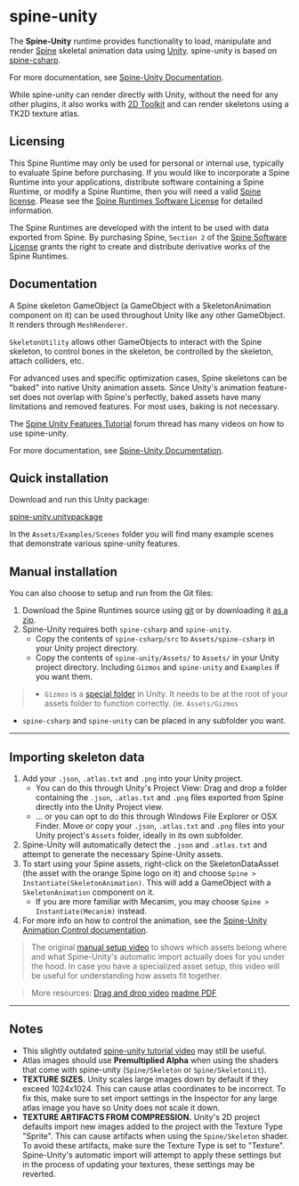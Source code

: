 # spine-unity

The **Spine-Unity** runtime provides functionality to load, manipulate and render [Spine](http://esotericsoftware.com) skeletal animation data using [Unity](http://unity3d.com/). spine-unity is based on [spine-csharp](https://github.com/EsotericSoftware/spine-runtimes/tree/master/spine-csharp).

For more documentation, see [Spine-Unity Documentation](https://github.com/pharan/spine-unity-docs/blob/master/README.md).

While spine-unity can render directly with Unity, without the need for any other plugins, it also works with [2D Toolkit](http://www.unikronsoftware.com/2dtoolkit/) and can render skeletons using a TK2D texture atlas.

## Licensing

This Spine Runtime may only be used for personal or internal use, typically to evaluate Spine before purchasing. If you would like to incorporate a Spine Runtime into your applications, distribute software containing a Spine Runtime, or modify a Spine Runtime, then you will need a valid [Spine license](https://esotericsoftware.com/spine-purchase). Please see the [Spine Runtimes Software License](https://github.com/EsotericSoftware/spine-runtimes/blob/master/LICENSE) for detailed information.

The Spine Runtimes are developed with the intent to be used with data exported from Spine. By purchasing Spine, `Section 2` of the [Spine Software License](https://esotericsoftware.com/files/license.txt) grants the right to create and distribute derivative works of the Spine Runtimes.

## Documentation

A Spine skeleton GameObject (a GameObject with a SkeletonAnimation component on it) can be used throughout Unity like any other GameObject. It renders through `MeshRenderer`.

`SkeletonUtility` allows other GameObjects to interact with the Spine skeleton, to control bones in the skeleton, be controlled by the skeleton, attach colliders, etc.

For advanced uses and specific optimization cases, Spine skeletons can be "baked" into native Unity animation assets. Since Unity's animation feature-set does not overlap with Spine's perfectly, baked assets have many limitations and removed features. For most uses, baking is not necessary.

The [Spine Unity Features Tutorial](http://esotericsoftware.com/forum/Unity-Feature-Tutorials-4839) forum thread has many videos on how to use spine-unity.

For more documentation, see [Spine-Unity Documentation](https://github.com/pharan/spine-unity-docs/blob/master/README.md).

## Quick installation

Download and run this Unity package:

[spine-unity.unitypackage](http://esotericsoftware.com/files/runtimes/unity/spine-unity.unitypackage)

In the `Assets/Examples/Scenes` folder you will find many example scenes that demonstrate various spine-unity features.

## Manual installation

You can also choose to setup and run from the Git files:

1. Download the Spine Runtimes source using [git](https://help.github.com/articles/set-up-git) or by downloading it [as a zip](https://github.com/EsotericSoftware/spine-runtimes/archive/master.zip).
2. Spine-Unity requires both `spine-csharp` and `spine-unity`.
	- Copy the contents of `spine-csharp/src` to `Assets/spine-csharp` in your Unity project directory.
	- Copy the contents of `spine-unity/Assets/` to `Assets/` in your Unity project directory. Including `Gizmos` and `spine-unity` and `Examples` if you want them.


> - `Gizmos` is a [special folder](http://docs.unity3d.com/Manual/SpecialFolders.html) in Unity. It needs to be at the root of your assets folder to function correctly. (ie. `Assets/Gizmos`
- `spine-csharp` and `spine-unity` can be placed in any subfolder you want.

----------

## Importing skeleton data

1. Add your `.json`, `.atlas.txt` and `.png` into your Unity project.
	- You can do this through Unity's Project View: Drag and drop a folder containing the `.json`, `.atlas.txt` and `.png` files exported from Spine directly into the Unity Project view.
	- ... or you can opt to do this through Windows File Explorer or OSX Finder. Move or copy your `.json`, `.atlas.txt` and `.png` files into your Unity project's `Assets` folder, ideally in its own subfolder.
2. Spine-Unity will automatically detect the `.json` and `.atlas.txt` and attempt to generate the necessary Spine-Unity assets.
3. To start using your Spine assets, right-click on the SkeletonDataAsset (the asset with the orange Spine logo on it) and choose `Spine > Instantiate(SkeletonAnimation)`. This will add a GameObject with a `SkeletonAnimation` component on it.
	-  If you are more familiar with Mecanim, you may choose `Spine > Instantiate(Mecanim)` instead.
4. For more info on how to control the animation, see the [Spine-Unity Animation Control documentation](https://github.com/pharan/spine-unity-docs/blob/master/Animation.md).



> The original [manual setup video](https://www.youtube.com/watch?v=-V84OIvZdQc) to shows which assets belong where and what Spine-Unity's automatic import actually does for you under the hood. In case you have a specialized asset setup, this video will be useful for understanding how assets fit together.

> More resources:
[Drag and drop video](http://www.youtube.com/watch?v=-Gk_zJsY1Ms)
[readme PDF](https://raw.githubusercontent.com/EsotericSoftware/spine-runtimes/master/spine-unity/README.pdf)

----------

## Notes

- This slightly outdated [spine-unity tutorial video](http://www.youtube.com/watch?v=x1umSQulghA) may still be useful.
- Atlas images should use **Premultiplied Alpha** when using the shaders that come with spine-unity (`Spine/Skeleton` or `Spine/SkeletonLit`).
- **TEXTURE SIZES.** Unity scales large images down by default if they exceed 1024x1024. This can cause atlas coordinates to be incorrect. To fix this, make sure to set import settings in the Inspector for any large atlas image you have so Unity does not scale it down.
- **TEXTURE ARTIFACTS FROM COMPRESSION.** Unity's 2D project defaults import new images added to the project with the Texture Type "Sprite". This can cause artifacts when using the `Spine/Skeleton` shader. To avoid these artifacts, make sure the Texture Type is set to "Texture". Spine-Unity's automatic import will attempt to apply these settings but in the process of updating your textures, these settings may be reverted.

